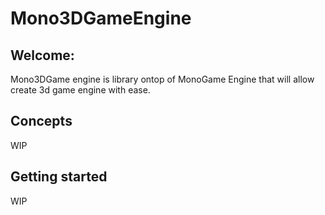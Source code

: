 # Mono3DGameEngine

## Welcome:
Mono3DGame engine is library ontop of MonoGame Engine that will allow create 3d game engine with ease.

## Concepts
WIP

## Getting started
WIP
